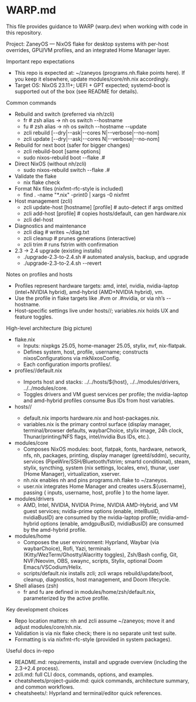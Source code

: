 # WARP.md

This file provides guidance to WARP (warp.dev) when working with code in this repository.

Project: ZaneyOS — NixOS flake for desktop systems with per-host overrides, GPU/VM profiles, and an integrated Home Manager layer.

Important repo expectations
- This repo is expected at: ~/zaneyos (programs.nh.flake points here). If you keep it elsewhere, update modules/core/nh.nix accordingly.
- Target OS: NixOS 23.11+; UEFI + GPT expected; systemd-boot is supported out of the box (see README for details).

Common commands
- Rebuild and switch (preferred via nh/zcli)
  - fr            # zsh alias → nh os switch --hostname <profile>
  - fu            # zsh alias → nh os switch --hostname <profile> --update
  - zcli rebuild [--dry|--ask|--cores N|--verbose|--no-nom]
  - zcli update  [--dry|--ask|--cores N|--verbose|--no-nom]
- Rebuild for next boot (safer for bigger changes)
  - zcli rebuild-boot [same options]
  - sudo nixos-rebuild boot --flake .#<profile>
- Direct NixOS (without nh/zcli)
  - sudo nixos-rebuild switch --flake .#<profile>
- Validate the flake
  - nix flake check
- Format Nix files (nixfmt-rfc-style is included)
  - find . -name "*.nix" -print0 | xargs -0 nixfmt
- Host management (zcli)
  - zcli update-host [hostname] [profile]  # auto-detect if args omitted
  - zcli add-host <hostname> [profile]     # copies hosts/default, can gen hardware.nix
  - zcli del-host <hostname>
- Diagnostics and maintenance
  - zcli diag           # writes ~/diag.txt
  - zcli cleanup        # prunes generations (interactive)
  - zcli trim           # runs fstrim with confirmation
- 2.3 → 2.4 upgrade (existing installs)
  - ./upgrade-2.3-to-2.4.sh        # automated analysis, backup, and upgrade
  - ./upgrade-2.3-to-2.4.sh --revert

Notes on profiles and hosts
- Profiles represent hardware targets: amd, intel, nvidia, nvidia-laptop (intel+NVIDIA hybrid), amd-hybrid (AMD+NVIDIA hybrid), vm.
- Use the profile in flake targets like .#vm or .#nvidia, or via nh’s --hostname.
- Host-specific settings live under hosts/<hostname>/; variables.nix holds UX and feature toggles.

High-level architecture (big picture)
- flake.nix
  - Inputs: nixpkgs 25.05, home-manager 25.05, stylix, nvf, nix-flatpak.
  - Defines system, host, profile, username; constructs nixosConfigurations via mkNixosConfig.
  - Each configuration imports profiles/<profile>.
- profiles/<profile>/default.nix
  - Imports host and stacks: ../../hosts/${host}, ../../modules/drivers, ../../modules/core.
  - Toggles drivers and VM guest services per profile; the nvidia-laptop and amd-hybrid profiles consume Bus IDs from host variables.
- hosts/<hostname>/
  - default.nix imports hardware.nix and host-packages.nix.
  - variables.nix is the primary control surface (display manager, terminal/browser defaults, waybarChoice, stylix image, 24h clock, Thunar/printing/NFS flags, intel/nvidia Bus IDs, etc.).
- modules/core
  - Composes NixOS modules: boot, flatpak, fonts, hardware, network, nfs, nh, packages, printing, display manager (greetd/sddm), security, services (PipeWire/SSH/Bluetooth/fstrim; smartd conditional), steam, stylix, syncthing, system (nix settings, locales, env), thunar, user (Home Manager), virtualization, xserver.
  - nh.nix enables nh and pins programs.nh.flake to ~/zaneyos.
  - user.nix integrates Home Manager and creates users.${username}, passing { inputs, username, host, profile } to the home layer.
- modules/drivers
  - AMD, Intel, NVIDIA, NVIDIA Prime, NVIDIA AMD-Hybrid, and VM guest services; nvidia-prime options (enable, intelBusID, nvidiaBusID) are consumed by the nvidia-laptop profile; nvidia-amd-hybrid options (enable, amdgpuBusID, nvidiaBusID) are consumed by the amd-hybrid profile.
- modules/home
  - Composes the user environment: Hyprland, Waybar (via waybarChoice), Rofi, Yazi, terminals (Kitty/WezTerm/Ghostty/Alacritty toggles), Zsh/Bash config, Git, NVF/Neovim, OBS, swaync, scripts, Stylix, optional Doom Emacs/VSCodium/Helix.
  - scripts/default.nix installs zcli; zcli wraps rebuild/update/boot, cleanup, diagnostics, host management, and Doom lifecycle.
- Shell aliases (zsh)
  - fr and fu are defined in modules/home/zsh/default.nix, parameterized by the active profile.

Key development choices
- Repo location matters: nh and zcli assume ~/zaneyos; move it and adjust modules/core/nh.nix.
- Validation is via nix flake check; there is no separate unit test suite.
- Formatting is via nixfmt-rfc-style (provided in system packages).

Useful docs in-repo
- README.md: requirements, install and upgrade overview (including the 2.3→2.4 process).
- zcli.md: full CLI docs, commands, options, and examples.
- cheatsheets/project-guide.md: quick commands, architecture summary, and common workflows.
- cheatsheets/: Hyprland and terminal/editor quick references.


